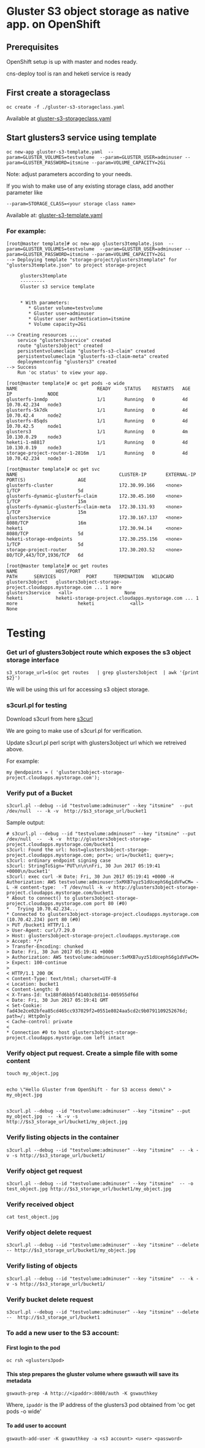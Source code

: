 # Gluster S3 object storage as native app. on OpenShift

## Prerequisites

  OpenShift setup is up with master and nodes ready.

  cns-deploy tool is ran and heketi service is ready




## First create a storageclass

```
oc create -f ./gluster-s3-storageclass.yaml
```

Available at 
[gluster-s3-storageclass.yaml](./gluster-s3-storageclass.yaml)

## Start glusters3 service using template

```
oc new-app gluster-s3-template.yaml  --param=GLUSTER_VOLUMES=testvolume  --param=GLUSTER_USER=adminuser --param=GLUSTER_PASSWORD=itsmine --param=VOLUME_CAPACITY=2Gi
```

Note: adjust parameters according to your needs.


If you wish to make use of any existing storage class, add another parameter like


```
--param=STORAGE_CLASS=<your storage class name>
```



Available at:
[gluster-s3-template.yaml](./gluster-s3-template.yaml)

### For example:


```
[root@master template]# oc new-app glusters3template.json  --param=GLUSTER_VOLUMES=testvolume  --param=GLUSTER_USER=adminuser --param=GLUSTER_PASSWORD=itsmine --param=VOLUME_CAPACITY=2Gi      
--> Deploying template "storage-project/glusters3template" for "glusters3template.json" to project storage-project

     glusters3template
     ---------
     Gluster s3 service template


     * With parameters:
        * Gluster volume=testvolume
        * Gluster user=adminuser
        * Gluster user authentication=itsmine
        * Volume capacity=2Gi

--> Creating resources ...
    service "glusters3service" created
    route "glusters3object" created
    persistentvolumeclaim "glusterfs-s3-claim" created
    persistentvolumeclaim "glusterfs-s3-claim-meta" created
    deploymentconfig "glusters3" created
--> Success
    Run 'oc status' to view your app.
```


```
[root@master template]# oc get pods -o wide 
NAME                             READY     STATUS    RESTARTS   AGE       IP             NODE
glusterfs-1nmdp                  1/1       Running   0          4d        10.70.42.234   node3
glusterfs-5k7dk                  1/1       Running   0          4d        10.70.42.4     node2
glusterfs-85qds                  1/1       Running   0          4d        10.70.42.5     node1
glusters3                        1/1       Running   0          4m        10.130.0.29    node3
heketi-1-m8817                   1/1       Running   0          4d        10.130.0.19    node3
storage-project-router-1-2816m   1/1       Running   0          4d        10.70.42.234   node3
```

```
[root@master template]# oc get svc
NAME                                     CLUSTER-IP       EXTERNAL-IP   PORT(S)                   AGE
glusterfs-cluster                        172.30.99.166    <none>        1/TCP                     5d
glusterfs-dynamic-glusterfs-claim        172.30.45.160    <none>        1/TCP                     15m
glusterfs-dynamic-glusterfs-claim-meta   172.30.131.93    <none>        1/TCP                     15m
glusters3service                         172.30.167.137   <none>        8080/TCP                  16m
heketi                                   172.30.94.14     <none>        8080/TCP                  5d
heketi-storage-endpoints                 172.30.255.156   <none>        1/TCP                     5d
storage-project-router                   172.30.203.52    <none>        80/TCP,443/TCP,1936/TCP   6d
```

```
[root@master template]# oc get routes 
NAME              HOST/PORT                                                            PATH      SERVICES           PORT      TERMINATION   WILDCARD
glusters3object   glusters3object-storage-project.cloudapps.mystorage.com ... 1 more             glusters3service   <all>                   None
heketi            heketi-storage-project.cloudapps.mystorage.com ... 1 more                      heketi             <all>                   None
```

# Testing



### Get url of glusters3object route which exposes the s3 object storage interface
```
s3_storage_url=$(oc get routes   | grep glusters3object  | awk '{print $2}')
```

We will be using this url for accessing s3 object storage.


### s3curl.pl for testing
Download s3curl from here [s3curl](https://aws.amazon.com/code/128)

We are going to make use of s3curl.pl for verification. 

Update s3curl.pl perl script with glusters3object url which we retreived above.

For example:

```
my @endpoints = ( 'glusters3object-storage-project.cloudapps.mystorage.com');
```


### Verify put of a Bucket
```
s3curl.pl --debug --id "testvolume:adminuser" --key "itsmine"  --put /dev/null  -- -k -v  http://$s3_storage_url/bucket1
```


Sample output:

```
# s3curl.pl --debug --id "testvolume:adminuser" --key "itsmine" --put /dev/null  --  -k -v  http://glusters3object-storage-project.cloudapps.mystorage.com/bucket1
s3curl: Found the url: host=glusters3object-storage-project.cloudapps.mystorage.com; port=; uri=/bucket1; query=;
s3curl: ordinary endpoint signing case
s3curl: StringToSign='PUT\n\n\nFri, 30 Jun 2017 05:19:41 +0000\n/bucket1'
s3curl: exec curl -H Date: Fri, 30 Jun 2017 05:19:41 +0000 -H Authorization: AWS testvolume:adminuser:5xMXB7uyz51dUcephS6g1dVFwCM= -L -H content-type:  -T /dev/null -k -v http://glusters3object-storage-project.cloudapps.mystorage.com/bucket1
* About to connect() to glusters3object-storage-project.cloudapps.mystorage.com port 80 (#0)
*   Trying 10.70.42.234...
* Connected to glusters3object-storage-project.cloudapps.mystorage.com (10.70.42.234) port 80 (#0)
> PUT /bucket1 HTTP/1.1
> User-Agent: curl/7.29.0
> Host: glusters3object-storage-project.cloudapps.mystorage.com
> Accept: */*
> Transfer-Encoding: chunked
> Date: Fri, 30 Jun 2017 05:19:41 +0000
> Authorization: AWS testvolume:adminuser:5xMXB7uyz51dUcephS6g1dVFwCM=
> Expect: 100-continue
> 
< HTTP/1.1 200 OK
< Content-Type: text/html; charset=UTF-8
< Location: bucket1
< Content-Length: 0
< X-Trans-Id: tx188fd6bb5f41403c8d114-005955df6d
< Date: Fri, 30 Jun 2017 05:19:41 GMT
< Set-Cookie: fad43e2ce02bfea85cd465cc937029f2=0551e8024aa5cd2c9b0791109252676d; path=/; HttpOnly
< Cache-control: private
< 
* Connection #0 to host glusters3object-storage-project.cloudapps.mystorage.com left intact
```

### Verify object put request. Create a simple file with some content
```
touch my_object.jpg


echo \"Hello Gluster from OpenShift - for S3 access demo\" > my_object.jpg


s3curl.pl --debug --id "testvolume:adminuser" --key "itsmine" --put  my_object.jpg  -- -k -v -s http://$s3_storage_url/bucket1/my_object.jpg
```

### Verify listing objects in the container 
```
s3curl.pl --debug --id "testvolume:adminuser" --key "itsmine"  -- -k -v -s http://$s3_storage_url/bucket1/
```

### Verify object get request
```
s3curl.pl --debug --id "testvolume:adminuser" --key "itsmine"  -- -o test_object.jpg http://$s3_storage_url/bucket1/my_object.jpg
```

### Verify received object
```
cat test_object.jpg
```

### Verify object delete request
```
s3curl.pl --debug --id "testvolume:adminuser" --key "itsmine" --delete -- http://$s3_storage_url/bucket1/my_object.jpg
```

### Verify listing of objects 
```
s3curl.pl --debug --id "testvolume:adminuser" --key "itsmine"  -- -k -v -s http://$s3_storage_url/bucket1/
```

### Verify bucket delete request
```
s3curl.pl --debug --id "testvolume:adminuser" --key "itsmine" --delete  --  http://$s3_storage_url/bucket1
```

### To add a new user to the S3 account:

#### First login to the pod
```
oc rsh <glusters3pod>
```

#### This step prepares the gluster volume where gswauth will save its metadata
```
gswauth-prep -A http://<ipaddr>:8080/auth -K gswauthkey
```

Where, `ipaddr` is the IP address of the glusters3 pod obtained from 'oc get pods -o wide'

#### To add user to account
```
gswauth-add-user -K gswauthkey -a <s3 account> <user> <password>
```
